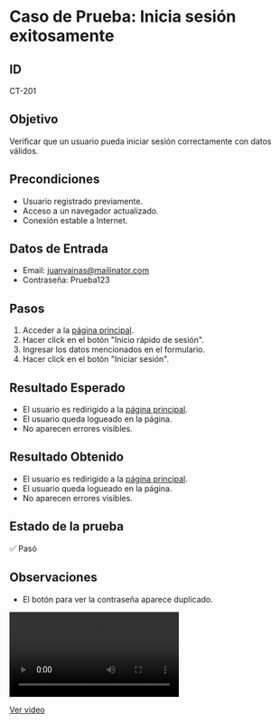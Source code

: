 # Caso de Prueba: Inicia sesión exitosamente

## ID

CT-201

## Objetivo

Verificar que un usuario pueda iniciar sesión correctamente con datos válidos.

## Precondiciones

- Usuario registrado previamente.
- Acceso a un navegador actualizado.
- Conexión estable a Internet.

## Datos de Entrada

- Email: juanvainas@mailinator.com
- Contraseña: Prueba123

## Pasos

1. Acceder a la [página principal](https://roescr.com/).
2. Hacer click en el botón "Inicio rápido de sesión".
3. Ingresar los datos mencionados en el formulario.
4. Hacer click en el botón "Iniciar sesión".

## Resultado Esperado

- El usuario es redirigido a la [página principal](https://roescr.com/).
- El usuario queda logueado en la página.
- No aparecen errores visibles.

## Resultado Obtenido

- El usuario es redirigido a la [página principal](https://roescr.com/).
- El usuario queda logueado en la página.
- No aparecen errores visibles.

## Estado de la prueba

✅ Pasó

## Observaciones

- El botón para ver la contraseña aparece duplicado.

<video src="Prueba1.mp4" controls>
    Tu navegador no soporta la reproducción de video.
</video>

[Ver video](./Prueba1.mp4)